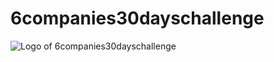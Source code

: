 # 6companies30dayschallenge
![Logo of 6companies30dayschallenge](https://www.proelevate.in/assets/DsaPractice/landingImage.svg)
 
